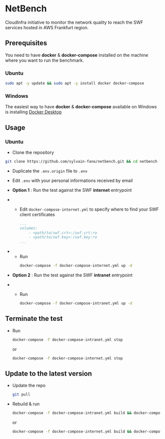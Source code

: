 # NetBench

CloudInfra initiative to monitor the network quality to reach the SWF services hosted in AWS Frankfurt region.

## Prerequisites

You need to have **docker** & **docker-compose** installed on the machine where you want to run the benchmark.

### Ubuntu

```bash
sudo apt -y update && sudo apt -y install docker docker-compose
```

### Windows

The easiest way to have **docker** & **docker-compose** available on Windows is installing [Docker Desktop](https://www.docker.com/products/docker-desktop/)

## Usage

### Ubuntu

- Clone the repository

```bash
git clone https://github.com/sylvain-fano/netbench.git && cd netbench
```

- Duplicate the `.env.origin` file to `.env`
- Edit `.env` with your personal informations received by email

- **Option 1** : Run the test against  the SWF **internet** entrypoint
- - Edit `docker-compose-internet.yml` to specify where to find your SWF client certificates

    ```yaml
    ...
    volumes:
        - <path/to/swf.crt>:/swf.crt:ro
        - <path/to/swf.key>:/swf.key:ro
    ...
    ```
- - Run
    ```bash
    docker-compose -f docker-compose-internet.yml up -d 
    ```

- **Option 2** : Run the test against  the SWF **intranet** entrypoint
- - Run

    ```bash
    docker-compose -f docker-compose-intranet.yml up -d 
    ```

## Terminate the test

- Run

    ```bash
    docker-compose -f docker-compose-intranet.yml stop
    ```

    or
    ```bash
    docker-compose -f docker-compose-internet.yml stop
    ```

## Update to the latest version 

- Update the repo 

    ```bash
    git pull
    ```

- Rebuild & run

    ```bash
    docker-compose -f docker-compose-intranet.yml build && docker-compose -f docker-compose-intranet.yml restart
    ```

    or 

    ```bash
    docker-compose -f docker-compose-internet.yml build && docker-compose -f docker-compose-internet.yml restart
    ```

